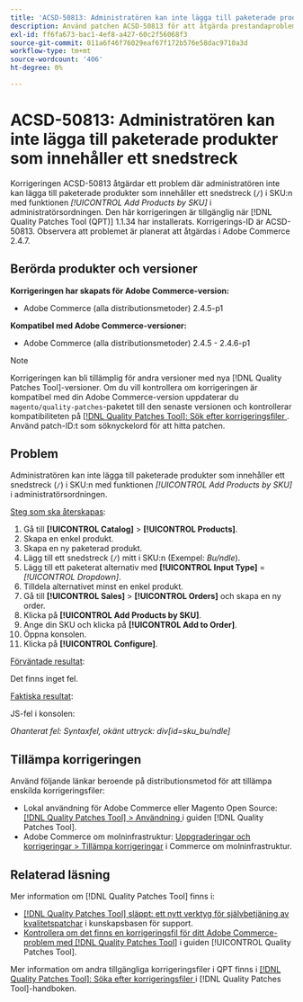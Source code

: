 ```yaml
---
title: 'ACSD-50813: Administratören kan inte lägga till paketerade produkter som innehåller ett snedstreck'
description: Använd patchen ACSD-50813 för att åtgärda prestandaproblemet i Adobe Commerce där administratören inte kan lägga till paketerade produkter som innehåller ett snedstreck (&grave;/&grave;) i SKU:n med funktionen *Lägg till produkter efter SKU* i administratörsbeställningen.
exl-id: ff6fa673-bac1-4ef8-a427-60c2f56068f3
source-git-commit: 011a6f46f76029eaf67f172b576e58dac9710a3d
workflow-type: tm+mt
source-wordcount: '406'
ht-degree: 0%

---
```


# ACSD-50813: Administratören kan inte lägga till paketerade produkter som innehåller ett snedstreck

Korrigeringen ACSD-50813 åtgärdar ett problem där administratören inte kan lägga till paketerade produkter som innehåller ett snedstreck (`/`) i SKU:n med funktionen *[!UICONTROL Add Products by SKU]* i administratörsordningen. Den här korrigeringen är tillgänglig när [!DNL Quality Patches Tool (QPT)] 1.1.34 har installerats. Korrigerings-ID är ACSD-50813. Observera att problemet är planerat att åtgärdas i Adobe Commerce 2.4.7.

## Berörda produkter och versioner

**Korrigeringen har skapats för Adobe Commerce-version:**

* Adobe Commerce (alla distributionsmetoder) 2.4.5-p1

**Kompatibel med Adobe Commerce-versioner:**

* Adobe Commerce (alla distributionsmetoder) 2.4.5 - 2.4.6-p1

>[!NOTE]
>
>Korrigeringen kan bli tillämplig för andra versioner med nya [!DNL Quality Patches Tool]-versioner. Om du vill kontrollera om korrigeringen är kompatibel med din Adobe Commerce-version uppdaterar du `magento/quality-patches`-paketet till den senaste versionen och kontrollerar kompatibiliteten på [[!DNL Quality Patches Tool]: Sök efter korrigeringsfiler ](https://experienceleague.adobe.com/tools/commerce-quality-patches/index.html?lang=sv-SE). Använd patch-ID:t som söknyckelord för att hitta patchen.

## Problem

Administratören kan inte lägga till paketerade produkter som innehåller ett snedstreck (`/`) i SKU:n med funktionen *[!UICONTROL Add Products by SKU]* i administratörsordningen.

<u>Steg som ska återskapas</u>:

1. Gå till **[!UICONTROL Catalog]** > **[!UICONTROL Products]**.
1. Skapa en enkel produkt.
1. Skapa en ny paketerad produkt.
1. Lägg till ett snedstreck (`/`) mitt i SKU:n (Exempel: *Bu/ndle*).
1. Lägg till ett paketerat alternativ med **[!UICONTROL Input Type]** = *[!UICONTROL Dropdown]*.
1. Tilldela alternativet minst en enkel produkt.
1. Gå till **[!UICONTROL Sales]** > **[!UICONTROL Orders]** och skapa en ny order.
1. Klicka på **[!UICONTROL Add Products by SKU]**.
1. Ange din SKU och klicka på **[!UICONTROL Add to Order]**.
1. Öppna konsolen.
1. Klicka på **[!UICONTROL Configure]**.

<u>Förväntade resultat</u>:

Det finns inget fel.

<u>Faktiska resultat</u>:

JS-fel i konsolen:

*Ohanterat fel: Syntaxfel, okänt uttryck: div[id=sku_bu/ndle]*

## Tillämpa korrigeringen

Använd följande länkar beroende på distributionsmetod för att tillämpa enskilda korrigeringsfiler:

* Lokal användning för Adobe Commerce eller Magento Open Source: [[!DNL Quality Patches Tool] > Användning ](/help/tools/quality-patches-tool/usage.md) i guiden [!DNL Quality Patches Tool].
* Adobe Commerce om molninfrastruktur: [Uppgraderingar och korrigeringar > Tillämpa korrigeringar](https://experienceleague.adobe.com/docs/commerce-cloud-service/user-guide/develop/upgrade/apply-patches.html?lang=sv-SE) i Commerce om molninfrastruktur.

## Relaterad läsning

Mer information om [!DNL Quality Patches Tool] finns i:

* [[!DNL Quality Patches Tool] släppt: ett nytt verktyg för självbetjäning av kvalitetspatchar](https://experienceleague.adobe.com/sv/docs/commerce-operations/tools/quality-patches-tool/quality-patches-tool-to-self-serve-quality-patches) i kunskapsbasen för support.
* [Kontrollera om det finns en korrigeringsfil för ditt Adobe Commerce-problem med  [!DNL Quality Patches Tool]](/help/tools/quality-patches-tool/patches-available-in-qpt/check-patch-for-magento-issue-with-magento-quality-patches.md) i guiden [!UICONTROL Quality Patches Tool].


Mer information om andra tillgängliga korrigeringsfiler i QPT finns i [[!DNL Quality Patches Tool]: Söka efter korrigeringsfiler ](https://experienceleague.adobe.com/tools/commerce-quality-patches/index.html?lang=sv-SE) i [!DNL Quality Patches Tool]-handboken.
